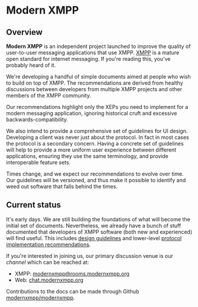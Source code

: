 # Modern XMPP

## Overview

**Modern XMPP** is an independent project launched to improve the quality of user-to-user messaging applications
that use XMPP. [XMPP](https://xmpp.org/) is a mature open standard for internet messaging. If you're reading
this, you've probably heard of it.

We're developing a handful of simple documents aimed at people who wish to build on top of XMPP. The recommendations are derived from healthy discussions between developers from multiple XMPP projects and other members of the XMPP community.

Our recommendations highlight only the XEPs you need to implement for a modern messaging application,
ignoring historical cruft and excessive backwards-compatibility.

We also intend to provide a comprehensive set of guidelines for UI design. Developing a client was never just about the protocol. In fact in most cases the protocol is a secondary concern. Having a concrete set of guidelines will help to provide a more uniform user experience between different applications, ensuring they use the same terminology, and provide interoperable feature sets.

Times change, and we expect our recommendations to evolve over time. Our guidelines will be versioned,
and thus make it possible to identify and weed out software that falls behind the times.

## Current status

It's early days. We are still building the foundations of what will become the initial set of documents. Nevertheless, we already have a bunch of stuff documented that developers of XMPP software (both new and experienced) will find useful. This includes [design guidelines](client/design.md) and lower-level [protocol implementation recommendations](client/protocol.md).

If you're interested in joining us, our primary discussion venue is our *channel* which can be reached at:

- XMPP: [modernxmpp@rooms.modernxmpp.org](xmpp:modernxmpp@rooms.modernxmpp.org?join)
- Web: [chat.modernxmpp.org](https://chat.modernxmpp.org/)

Contributions to the docs can be made through Github [modernxmpp/modernxmpp](https://github.com/modernxmpp/modernxmpp).
